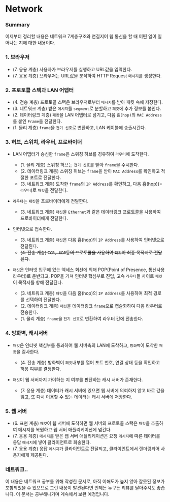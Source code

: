 # Network

### Summary

이제부터 정리할 내용은 네트워크 7계층구조와 연결지어 웹 통신을 할 때 어떤 일이 일어나는 지에 대한 내용이다.

### 1. 브라우저

- (7. 응용 계층) 사용자가 브라우저를 실행하고 URL값을 입력한다.
- (7. 응용 계층) 브라우저는 URL값을 분석하여 HTTP Request ``메시지``를 생성한다.

### 2. 프로토콜 스택과 LAN 어댑터

- (4. 전송 계층) 프로토콜 스택은 브라우저로부터 ``메시지``를 받아 패킷 속에 저장한다.
- (3. 네트워크 계층) 받은 ``메시지``를 ``segment``로 분할하고 ``패킷``에 추가 정보를 붙인다.
- (2. 데이터링크 계층) ``패킷``을 LAN 어댑터로 넘기고, 다음 ``홉(hop)``의 ``MAC Address``를 붙인 ``Frame``을 전달한다.
- (1. 물리 계층) ``frame``을 ``전기 신호``로 변환하고, LAN 케이블에 송출시킨다.

### 3. 허브, 스위치, 라우터, 프로바이더

- LAN 어댑터가 송신한 ``frame``은 스위칭 허브를 경유하여 ``라우터``에 도착한다.

  * (1. 물리 계층) 스위칭 허브는 ``전기 신호``를 받아 ``frame``을 수시한다.
  * (2. 데이터링크 계층) 스위칭 허브는 ``frame``을 받아 ``MAC Address``를 확인하고 적절한 포트로 전달한다.
  * (3. 네트워크 계층) 도착한 ``frame``의 ``IP Address``를 확인하고, 다음 홉(hop)(=``라우터``)로 ``패킷``을 전달한다.
- ``라우터``는 ``패킷``을 프로바이더에게 전달한다.

  * (3. 네트워크 계층) ``패킷``을 ``Ethernet``과 같은 데이터링크 프로토콜을 사용하여 프로바이더에게 전달한다.
- 인터넷으로 접속한다.

  * (3. 네트워크 계층) ``패킷``은 다음 홉(hop)의 ``IP Address``를 사용하여 인터넷으로 전달된다.
  * ~~(4. 전송 계층) ``TCP, UDP``등의 프로토콜을 사용하여 ``패킷``이 최종 목적지로 전달된다.~~
- ``패킷``은 인터넷 입구에 있는 액세스 회선에 의해 POP(Point of Presence, 통신사용 라우터)로 운반되고, POP을 거쳐 인터넷 핵심부로 진입, 고속 ``라우터``들 사이로 ``패킷``이 목적지를 향해 전달된다.

  * (3. 네트워크 계층) ``패킷``을 다음 홉(hop)의 ``IP Address``를 사용하여 최적 경로를 선택하여 전달한다.
  * (2. 데이터링크 계층) ``패킷``을 데이터링크 ``frame``으로 캡슐화하여 다음 라우터로 전송한다.
  * (1. 물리 계층) ``frame``을 ``전기 신호``로 변환하여 라우터 간에 전송한다.

### 4. 방화벽, 캐시서버

- ``패킷``은 인터넷 핵심부를 통과하여 웹 서버측의 LAN에 도착하고, ``방화벽``이 도착한 ``패킷``을 검사한다.

  * (4. 전송 계층) 방화벽이 ``패킷``내부를 열어 포트 번호, 연결 상태 등을 확인하고 허용 여부를 결정한다.
- ``패킷``이 웹 서버까지 가야하는 지 여부를 판단하는 캐시 서버가 존재한다.

  * (7. 응용 계층) 데이터가 캐시 서버에 있으면 웹 서버에 의뢰하지 않고 바로 값을 읽고, 또 다시 이용할 수 있는 데이터는 캐시 서버에 저장한다.

### 5. 웹 서버

- (6. 표현 계층) ``패킷``이 웹 서버에 도착하면 웹 서버의 프로토콜 스택은 ``패킷``을 추출하여 메시지를 복원하고 웹 서버 애플리케이션에 넘긴다.
- (7. 응용 계층) ``메시지``를 받은 웹 서버 애플리케이션은 요청 ``메시지``에 따른 데이터를 응답 ``메시지``에 넣어 클라이언트로 회송한다.
- (7. 응용 계층) 응답 ``메시지``가 클라이언트로 전달되고, 클라이언트에서 렌더링되어 사용자에게 제공된다.

### 네트워크..

이 내용은 네트워크 공부를 위해 작성한 문서로, 아직 이해도가 높지 않아 잘못된 정보가 포함되었을 수 있으므로 그런 내용이 발견된다면 언제든 누구든 리뷰를 달아주셔도 좋습니다. 이 문서는 공부해나가며 계속해서 보완 예정입니다.
